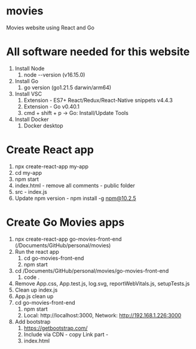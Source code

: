 # movies
Movies website using React and Go

# All software needed for this website
1. Install Node
    1. node --version (v16.15.0)
2. Install Go
    1. go version (go1.21.5 darwin/arm64)
3. Install VSC
    1. Extension - ES7+ React/Redux/React-Native snippets v4.4.3
    2. Extension - Go v0.40.1
    3. cmd + shift + p -> Go: Install/Update Tools
4. Install Docker
    1. Docker desktop

# Create React app
1. npx create-react-app my-app
2. cd my-app
3. npm start
4. index.html - remove all comments - public folder
5. src - index.js
6. Update npm version - npm install -g npm@10.2.5

# Create Go Movies apps
1. npx create-react-app go-movies-front-end (/Documents/GitHub/personal/movies)
2. Run the react app
    1. cd go-movies-front-end
    2. npm start
3. cd /Documents/GitHub/personal/movies/go-movies-front-end
    1. code .
4. Remove App.css, App.test.js, log.svg, reportWebVitals.js, setupTests.js
5. Clean up index.js
6. App.js clean up
7. cd go-movies-front-end
    1. npm start
    2. Local: http://localhost:3000, Network: http://192.168.1.226:3000
8. Add bootstrap
    1. https://getbootstrap.com/
    2. Include via CDN - copy Link part - <link href="https://cdn.jsdelivr.net/npm/bootstrap@5.3.2/dist/css/bootstrap.min.css" rel="stylesheet" integrity="sha384-T3c6CoIi6uLrA9TneNEoa7RxnatzjcDSCmG1MXxSR1GAsXEV/Dwwykc2MPK8M2HN" crossorigin="anonymous">
    3. index.html


